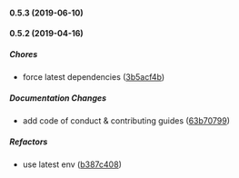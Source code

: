 #### 0.5.3 (2019-06-10)

#### 0.5.2 (2019-04-16)

##### Chores

*  force latest dependencies ([3b5acf4b](https://github.com/lykmapipo/tz-ega-sms/commit/3b5acf4bcc35883940b67f82749cae0b2ce0fccb))

##### Documentation Changes

*  add code of conduct & contributing guides ([63b70799](https://github.com/lykmapipo/tz-ega-sms/commit/63b70799707436d0f0153062d0c4460d8ee13bc7))

##### Refactors

*  use latest env ([b387c408](https://github.com/lykmapipo/tz-ega-sms/commit/b387c408022550c0c98e40c17df1852300f014a1))

